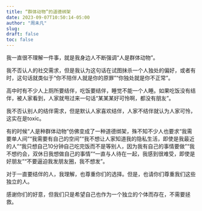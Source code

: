 ```yaml
---
title: “群体动物”的道德绑架
date: 2023-09-07T10:50:14-05:00
author: "周未凡"
slug:
draft: false
toc: false
---
```

<p>我一直很不理解一件事，就是我身边人不断强调“人是群体动物”。</p>
<p>我不否认人的社交需求，但是我认为这句话在试图抹杀一个人独处的偏好，或者有时，这句话就类似于“你不陪伴人就是你的原罪”“你独处就是你不正常”。</p>
<p>高中时有不少人上厕所要结伴，吃饭要结伴，睡觉不能一个人睡。如果吃饭没有结伴，被人家看到，人家就甩过来一句话“某某某好可怜啊，都没有朋友”。</p>
<p>我不否认别人的结伴需求，但是默认人家喜欢结伴，人家不结伴就认为人家可怜，这实在是toxic。</p>
<p>有的时候“人是种群体动物”仿佛变成了一种道德绑架，殊不知不少人也要求“我需要单人间”“我需要有自己的空间”“我不想让人家知道我的隐私生活，即使是我最近的人”“我只想自己10分钟自己吃完饭而不是等别人，因为我有自己的事情要做”“我不想约会，双休日我想做自己的事情”“一直与人待在一起，我感到很难受，即使是好朋友”“不要逼迫我发朋友圈，我不想发”。</p>
<p>对于一直要结伴的人，我理解，也尊重你们的选择。但是，也请你们尊重我们这些独立的人。</p>
<p>感谢你们的好意，但我们只是希望自己也作为一个独立的个体而存在，不需要拯救。</p>